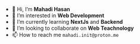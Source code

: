 - 👋 Hi, I’m **Mahadi Hasan**
- 👀 I’m interested in **Web Development**
- 🌱 I’m currently learning **NextJs** and **Backend**
- 💞️ I’m looking to collaborate on **Web Teachnology**
- 📫 How to reach me `mahadi.init@proton.me`
